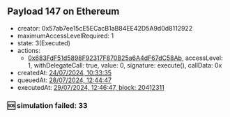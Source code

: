 ## Payload 147 on Ethereum

- creator: 0x57ab7ee15cE5ECacB1aB84EE42D5A9d0d8112922
- maximumAccessLevelRequired: 1
- state: 3(Executed)
- actions:
  - [0x683FdF51d5898F92317F870B25a6A4dF67dC58Ab](https://etherscan.io/tx/0x683FdF51d5898F92317F870B25a6A4dF67dC58Ab), accessLevel: 1, withDelegateCall: true, value: 0, signature: execute(), callData: 0x
- createdAt: [24/07/2024, 10:33:35](https://etherscan.io/tx/0x5a8e2188a2eccb7233d59c26bcf8e5e071c17a0740d92f9493f57d2ec8a8fcee)
- queuedAt: [28/07/2024, 12:44:47](https://etherscan.io/tx/0x1f2575532ab6eb3351e3369fc12f69f6e34d17e1ee2837bda574702c3e239730)
- executedAt: [29/07/2024, 12:46:47, block: 20412311](https://etherscan.io/tx/0x5d781dee94e6060a3ec34aed0f9b46e1b441f9d5fb245baa2d4461d57ca2534e)

### :sos: simulation failed: 33
